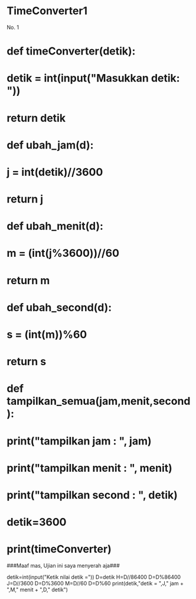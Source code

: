 # TimeConverter1
No. 1

# def timeConverter(detik):
#     detik = int(input("Masukkan detik: "))
#     return detik
# def ubah_jam(d):
#     j = int(detik)//3600
#     return j

# def ubah_menit(d):
#     m = (int(j%3600))//60
#     return m

# def ubah_second(d):
#     s = (int(m))%60
#     return s

# def tampilkan_semua(jam,menit,second):
#     print("tampilkan jam : ", jam)
#     print("tampilkan menit : ", menit)
#     print("tampilkan second : ", detik)
# detik=3600
# print(timeConverter)

###Maaf mas, Ujian ini saya menyerah aja###

detik=int(input("Ketik nilai detik ="))
D=detik
H=D//86400
D=D%86400
J=D//3600
D=D%3600
M=D//60
D=D%60
print(detik,"detik = ",J," jam + ",M," menit + ",D," detik")
